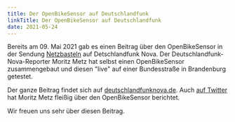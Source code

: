 ```yaml
---
title: Der OpenBikeSensor auf Deutschlandfunk
linkTitle: Der OpenBikeSensor auf Deutschlandfunk
date: 2021-05-24
---
```


Bereits am 09. Mai 2021 gab es einen Beitrag über den OpenBikeSensor in der Sendung [Netzbasteln](https://www.deutschlandfunknova.de/serien/netzbasteln) auf Detschlandfunk Nova.
Der Deutschlandfunk-Nova-Reporter Moritz Metz hat selbst einen OpenBikeSensor zusammengebaut und diesen "live" auf einer Bundesstraße in Brandenburg getestet.

Der ganze Beitrag findet sich auf [deutschlandfunknova.de](https://www.deutschlandfunknova.de/beitrag/radsicherheit-abstandsmesser-selber-bauen).
Auch [auf Twitter](https://twitter.com/netzbasteln) hat Moritz Metz fleißig über den OpenBikeSensor berichtet.

Wir freuen uns sehr über diesen Beitrag.
